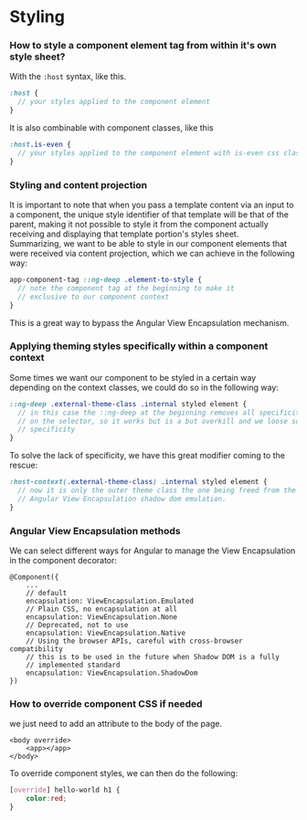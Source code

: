 # Styling

### How to style a component element tag from within it's own style sheet?
With the `:host` syntax, like this.
```scss
:host {
  // your styles applied to the component element
}
```
It is also combinable with component classes, like this
```scss
:host.is-even {
  // your styles applied to the component element with is-even css class
}
```

### Styling and content projection
It is important to note that when you pass a template content via an input to 
a component, the unique style identifier of that template will be that of the parent,
making it not possible to style it from the component actually receiving
and displaying that template portion's styles sheet.  
Summarizing, we want to be able to style in our component elements that were
received via content projection, which we can achieve in the following way:
```scss
app-component-tag ::ng-deep .element-to-style {
  // note the component tag at the beginning to make it 
  // exclusive to our component context
}
``` 
This is a great way to bypass the Angular View Encapsulation mechanism.

### Applying theming styles specifically within a component context
Some times we want our component to be styled in a certain way depending on the context
classes, we could do so in the following way:
```scss
::ng-deep .external-theme-class .internal styled element {
  // in this case the ::ng-deep at the beginning removes all specificity
  // on the selector, so it works but is a but overkill and we loose some 
  // specificity
}
```
To solve the lack of specificity, we have this great modifier coming to the rescue:
```scss
:host-context(.external-theme-class) .internal styled element {
  // now it is only the outer theme class the one being freed from the 
  // Angular View Encapsulation shadow dom emulation. 
}
```

### Angular View Encapsulation methods
We can select different ways for Angular to manage the View Encapsulation in the
component decorator:
```angular2
@Component({
    ...
    // default
    encapsulation: ViewEncapsulation.Emulated
    // Plain CSS, no encapsulation at all
    encapsulation: ViewEncapsulation.None
    // Deprecated, not to use
    encapsulation: ViewEncapsulation.Native
    // Using the browser APIs, careful with cross-browser compatibility
    // this is to be used in the future when Shadow DOM is a fully
    // implemented standard
    encapsulation: ViewEncapsulation.ShadowDom
})
```

### How to override component CSS if needed
we just need to add an attribute to the body of the page.
```angular2html
<body override>
    <app></app>
</body>
```
To override component styles, we can then do the following:
```css
[override] hello-world h1 {
    color:red;
}
```
